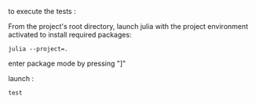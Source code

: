 to execute the tests :

From the project's root directory, launch julia with the project environment activated to install required packages:

```
julia --project=.
```

enter package mode by pressing "]"

launch :

```
test
```
